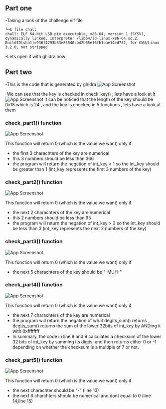 ## Part one 

-Taking a look of the challenge elf file
```
└─$ file chall 
chall: ELF 64-bit LSB pie executable, x86-64, version 1 (SYSV), dynamically linked, interpreter /lib64/ld-linux-x86-64.so.2, BuildID[sha1]=936f4793b33e83540cb42b65e16fb1bae14ed732, for GNU/Linux 3.2.0, not stripped
```

-Lets open it with ghidra now

## Part two

-This is the code that is generated by ghidra
![App Screenshot](https://via.placeholder.com/468x300?text=App+Screenshot+Here)

-We can see that the key is checked in check_key() , lets have a look at it 
![App Screenshot](https://via.placeholder.com/468x300?text=App+Screenshot+Here)
It can be noticed that the length of the key should be 0x18 which is 24 , and the key is checked in 5 functions , lets have a look at them 

### check_part1() function 
![App Screenshot](https://via.placeholder.com/468x300?text=App+Screenshot+Here)

This function will return 0 (which is the value we want) only if 

- the first 3 charachters of the key are numerical
- this 3 numbers should be less than 366
- the program will return the negation of int_key < 1 so the int_key should be greater than 1 (int_key represents the first 3 numbers of the key)

### check_part2() function 
![App Screenshot](https://via.placeholder.com/468x300?text=App+Screenshot+Here)

This function will return 0 (which is the value we want) only if 

- the next 2 charachters of the key are numerical
- this 2 numbers should be less than 95
- the program will return the negation of int_key > 3 so the int_key should be less than 3 (int_key represents the next 2 numbers of the key)

### check_part3() function 
![App Screenshot](https://via.placeholder.com/468x300?text=App+Screenshot+Here)

This function will return 0 (which is the value we want) only if 

- the next 5 charachters of the key should be "-MUH-"

### check_part4() function 
![App Screenshot](https://via.placeholder.com/468x300?text=App+Screenshot+Here)

This function will return 0 (which is the value we want) only if 

- the next 7 charachters of the key are numerical
- the program will return the negation of what degits_sum() returns , degits_sum() returns the sum of the lower 32bits of int_key by ANDing it with 0xffffffff 
- In summary, the code in line 8 and 9 calculates a checksum of the lower 32 bits of int_key by summing its digits, and then returns either 0 or -1 depending on whether the checksum is a multiple of 7 or not.

### check_part5() function 
![App Screenshot](https://via.placeholder.com/468x300?text=App+Screenshot+Here)

This function will return 0 (which is the value we want) only if 

- the next charachter should be "-"  (line 13)
- the next 6 charchters should be numerical and dont equal to 0 (line 14,line 15)

